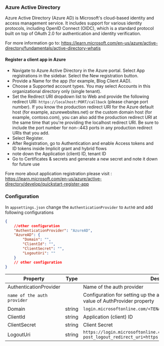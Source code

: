### Azure Active Directory

Azure Active Directory (Azure AD) is Microsoft's cloud-based identity and access management service. It includes support for various identity protocols, including OpenID Connect (OIDC), which is a standard protocol built on top of OAuth 2.0 for authentication and identity verification.

For more information go to: https://learn.microsoft.com/en-us/azure/active-directory/fundamentals/active-directory-whatis

#### Register a client app in Azure

-   Navigate to Azure Active Directory in the Azure portal. Select App registrations in the sidebar. Select the New registration button.
-   Provide a Name for the app (for example, Blog Client AAD).
-   Choose a Supported account types. You may select Accounts in this organizational directory only (single tenant).
-   Set the Redirect URI dropdown list to Web and provide the following redirect URI: `https://localhost:PORT/callback` (please change port number). If you know the production redirect URI for the Azure default host (for example, azurewebsites.net) or the custom domain host (for example, contoso.com), you can also add the production redirect URI at the same time that you're providing the localhost redirect URI. Be sure to include the port number for non-:443 ports in any production redirect URIs that you add.
-   Select Register.
-   After Registration, go to Authentication and enable Access tokens and ID tokens inside Implicit grant and hybrid flows
-   note down the Application (client) ID, tenant ID
-   Go to Certificates & secrets and generate a new secret and note it down for future use

Fore more about application registration please visit : https://learn.microsoft.com/en-us/azure/active-directory/develop/quickstart-register-app

### Configuration

In `appsettings.json` change the `AuthenticationProvider` to `Auth0`
and add following configurations

```json
{
	//other configuration
	"AuthenticationProvider": "AzureAD",
	"AzureAD": {
		"Domain": "",
		"ClientId": "",
		"ClientSecret": "",
		"LogoutUri": ""
	}
	// other configuration
}
```

| Property                    | Type   | Description                                                                                                         |
| --------------------------- | ------ | ------------------------------------------------------------------------------------------------------------------- |
| AuthenticationProvider      |        | Name of the auth provider                                                                                           |
| `name of the auth provider` |        | Configuration for setting up the auth provider, it should be same as the value of AuthProvider property             |
| Domain                      | string | `login.microsoftonline.com/<TENANT_ID>/v2.0`                                                                        |
| ClientId                    | string | Application (client) ID                                                                                             |
| ClientSecret                | string | Client Secret                                                                                                       |
| LogoutUri                   | string | `https://login.microsoftonline.com/<TENANT_ID>/oauth2/v2.0/logout?post_logout_redirect_uri=https://localhost:44389` |
